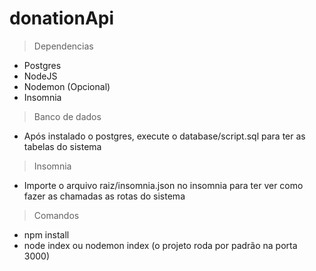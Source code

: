 # donationApi

> Dependencias

- Postgres
- NodeJS
- Nodemon (Opcional)
- Insomnia

> Banco de dados

- Após instalado o postgres, execute o database/script.sql para ter as tabelas do sistema

> Insomnia

- Importe o arquivo raiz/insomnia.json no insomnia para ter ver como fazer as chamadas as rotas do sistema

> Comandos

- npm install
- node index ou nodemon index (o projeto roda por padrão na porta 3000)

